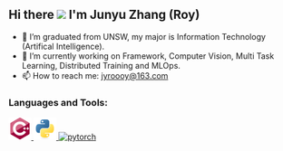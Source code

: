 ## Hi there <img src="https://media.giphy.com/media/hvRJCLFzcasrR4ia7z/giphy.gif" width="25px"> I'm Junyu Zhang (Roy)

- 🔭 I’m graduated from UNSW, my major is Information Technology (Artifical Intelligence).
- 🌱 I’m currently working on Framework, Computer Vision, Multi Task Learning, Distributed Training and MLOps.
- 📫 How to reach me: jyroooy@163.com

<h3 align="left">Languages and Tools:</h3>
<p align="left"> <a href="https://www.w3schools.com/cpp/" target="_blank" rel="noreferrer"> <img src="https://raw.githubusercontent.com/devicons/devicon/master/icons/cplusplus/cplusplus-original.svg" alt="cplusplus" width="40" height="40"/> </a> <a href="https://www.python.org" target="_blank" rel="noreferrer"> <img src="https://raw.githubusercontent.com/devicons/devicon/master/icons/python/python-original.svg" alt="python" width="40" height="40"/> </a> <a href="https://pytorch.org/" target="_blank" rel="noreferrer"> <img src="https://www.vectorlogo.zone/logos/pytorch/pytorch-icon.svg" alt="pytorch" width="40" height="40"/> </a> </p>
